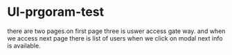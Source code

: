 # UI-prgoram-test
there are two pages.on first page three is uswer access gate way. and when we access next page there is list of users when we click on modal next info is available.
